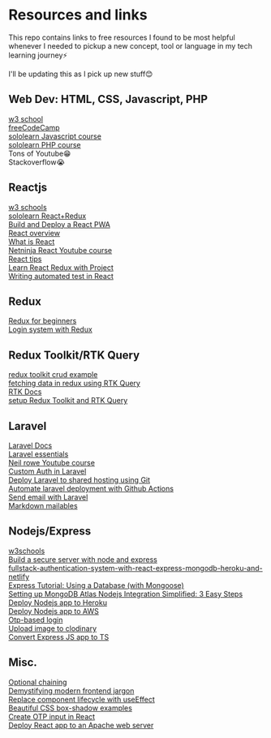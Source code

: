 
# Resources and links

This repo contains links to free resources I found to be most helpful whenever I needed to pickup a new concept, tool or language in my tech learning journey⚡

I'll be updating this as I pick up new stuff😊

## Web Dev: HTML, CSS, Javascript, PHP
[w3 school](https://www.w3schools.com/)  
[freeCodeCamp](https://www.freecodecamp.org/learn/javascript-algorithms-and-data-structures/)  
[sololearn Javascript course](https://www.sololearn.com/learning/1024)  
[sololearn PHP course](https://www.sololearn.com/learning/1059)  
Tons of Youtube😁  
Stackoverflow😭  


## Reactjs

[w3 schools](https://www.w3schools.com/react/default.asp)  
[sololearn React+Redux](https://www.sololearn.com/learning/1097)  
[Build and Deploy a React PWA](https://www.youtube.com/watch?v=IaJqMcOMuDM&t=2789s)  
[React overview](https://www.youtube.com/watch?v=FRjlF74_EZk)  
[What is React](https://www.youtube.com/watch?v=N3AkSS5hXMA)  
[Netninja React Youtube course](https://www.youtube.com/watch?v=j942wKiXFu8&list=PL4cUxeGkcC9gZD-Tvwfod2gaISzfRiP9d)  
[React tips](https://www.youtube.com/watch?v=xa-_FIy2NgE&t=2s)  
[Learn React Redux with Project](https://www.youtube.com/watch?v=0W6i5LYKCSI)  
[Writing automated test in React](https://www.youtube.com/watch?v=OVNjsIto9xM)  

## Redux

[Redux for beginners](https://www.youtube.com/watch?v=CVpUuw9XSjY)  
[Login system with Redux](https://www.youtube.com/watch?v=mMzhWXr9ass)  

## Redux Toolkit/RTK Query

[redux toolkit crud example](https://dev.to/julfikarhaidar/redux-toolkit-crud-example-with-react-hooks-4d98)  
[fetching data in redux using RTK Query](https://blog.openreplay.com/fetching-data-in-redux-using-rtk-query)  
[RTK Docs](https://redux-toolkit.js.org/tutorials/quick-start)  
[setup Redux Toolkit and RTK Query](https://codevoweb.com/setup-redux-toolkit-and-rtk-query/)  

## Laravel

[Laravel Docs](https://laravel.com/docs/9.x/)  
[Laravel essentials](https://www.youtube.com/watch?v=ubfxi21M1vQ&t=3s)  
[Neil rowe Youtube course](https://www.youtube.com/watch?v=oO3LCWGlgyc&list=PLMvLDJ7usmZD4XEs3qW3JxRGK_3vTx0KY)  
[Custom Auth in Laravel](https://www.youtube.com/watch?v=aXlmnvnzqo0&t=426s)  
[Deploy Laravel to shared hosting using Git](https://www.youtube.com/watch?v=X6t7xw1HU-s&t=6s)  
[Automate laravel deployment with Github Actions](https://dev.to/kenean50/automate-your-laravel-app-deployment-with-github-actions-2g7j)  
[Send email with Laravel](https://mailtrap.io/blog/send-email-in-laravel/)  
[Markdown mailables]([https://mailtrap.io/blog/send-email-in-laravel/](https://laravel.com/docs/10.x/mail#markdown-mailables))  

## Nodejs/Express

[w3schools](https://www.w3schools.com/nodejs/default.asp)  
[Build a secure server with node and express](https://www.freecodecamp.org/news/build-a-secure-server-with-node-and-express/)  
[fullstack-authentication-system-with-react-express-mongodb-heroku-and-netlify](https://www.freecodecamp.org/news/how-to-build-a-fullstack-authentication-system-with-react-express-mongodb-heroku-and-netlify/)  
[Express Tutorial: Using a Database (with Mongoose)](https://developer.mozilla.org/en-US/docs/Learn/Server-side/Express_Nodejs/mongoose)  
[Setting up MongoDB Atlas Nodejs Integration Simplified: 3 Easy Steps](https://hevodata.com/learn/mongodb-atlas-nodejs/#s3)  
[Deploy Nodejs app to Heroku](https://medium.com/make-school/how-to-deploy-your-node-js-mongodb-app-to-the-web-using-heroku-63d4bccf2675)  
[Deploy Nodejs app to AWS](https://medium.com/@rajani103/deploying-nodejs-app-on-aws-ec2-instance-step-by-step-1b00f807cdce)  
[Otp-based login](https://javascript.plainenglish.io/create-otp-based-user-sign-up-using-node-js-cc4defc54123)  
[Upload image to clodinary](https://dev.to/ebereplenty/image-upload-to-cloudinary-with-nodejs-and-dotenv-4fen)  
[Convert Express JS app to TS](https://medium.com/@mhuckstepp/step-by-step-guide-to-convert-an-existing-express-node-js-backend-to-typescript-931e435ea95d)

## Misc.

[Optional chaining](https://developer.mozilla.org/en-US/docs/Web/JavaScript/Reference/Operators/Optional_chaining)  
[Demystifying modern frontend jargon](https://dev.to/ananyaneogi/demystifying-modern-frontend-jargon-1agf)  
[Replace component lifecycle with useEffect](https://www.ibrahima-ndaw.com/blog/replace-component-lifecycle-with-useEffect/)  
[Beautiful CSS box-shadow examples](https://getcssscan.com/css-box-shadow-examples)  
[Create OTP input in React](https://dominicarrojado.com/posts/how-to-create-your-own-otp-input-in-react-and-typescript-with-tests-part-1/)  
[Deploy React app to an Apache web server](https://www.andreasreiterer.at/fix-browserrouter-on-apache/)  
